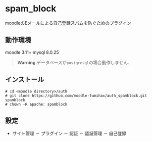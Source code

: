 # spam_block
moodleのEメールによる自己登録スパムを防ぐためのプラグイン

## 動作環境
moodle 3.11+
mysql 8.0.25
> **Warning**
> データベースが`postgresql`の場合動作しません.

## インストール
```
# cd <moodle directory>/auth
# git clone https://github.com/moodle-fumihax/auth_spamblock.git spamblock
# chown -R apache: spamblock
```

## 設定
- サイト管理 － プラグイン － 認証 － 認証管理 － 自己登録

